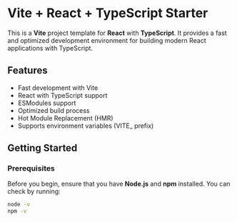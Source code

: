 # Vite + React + TypeScript Starter

This is a **Vite** project template for **React** with **TypeScript**. It provides a fast and optimized development environment for building modern React applications with TypeScript.

## Features

- Fast development with Vite
- React with TypeScript support
- ESModules support
- Optimized build process
- Hot Module Replacement (HMR)
- Supports environment variables (VITE_ prefix)

## Getting Started

### Prerequisites

Before you begin, ensure that you have **Node.js** and **npm** installed. You can check by running:

```bash
node -v
npm -v
